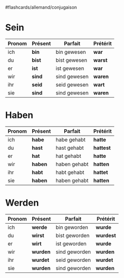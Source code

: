 #flashcards/allemand/conjugaison 

# Sein

| Pronom | Présent  | Parfait          | Prétérit  |
| ------ | -------- | ---------------- | --------- |
| ich    | **bin**  | bin gewesen  | **war**   |
| du     | **bist** | bist gewesen | **warst** |
| er     | **ist**  | ist gewesen  | **war**   |
| wir    | **sind** | sind gewesen | **waren** |
| ihr    | **seid** | seid gewesen | **wart**  |
| sie    | **sind** | sind gewesen | **waren** |
<!--SR:!2022-11-13,13,290!2022-11-14,14,290!2022-11-06,4,287!2022-12-02,24,307!2022-11-06,4,287!2022-11-06,4,287!2022-11-06,4,287!2022-11-06,4,287!2022-11-06,4,287!2022-11-06,4,287!2022-11-06,4,287!2022-11-06,4,287-->

# Haben

| Pronom | Présent   | Parfait      | Prétérit    |
| ------ | --------- | ------------ | ----------- |
| ich    | **habe**  | habe gehabt  | **hatte**   |
| du     | **hast**  | hast gehabt  | **hattest** |
| er     | **hat**   | hat gehabt   | **hatte**   |
| wir    | **haben** | haben gehabt | **hatten**  |
| ihr    | **habt**  | habt gehabt  | **hattet**  |
| sie    | **haben** | haben gehabt | **hatten**  |
<!--SR:!2022-11-24,22,290!2022-11-17,17,290!2022-11-17,17,290!2022-11-14,14,290!2022-11-16,16,290!2022-11-06,4,287!2022-11-06,4,287!2022-11-06,4,287!2022-11-06,4,287!2022-11-06,4,287!2022-11-06,4,287!2022-11-06,4,287-->

# Werden

| Pronom | Présent    | Parfait       | Prétérit    |
| ------ | ---------- | ------------- | ----------- |
| ich    | **werde**  | bin geworden  | **wurde**   |
| du     | **wirst**  | bist geworden | **wurdest** |
| er     | **wirt**   | ist geworden  | **wurde**   |
| wir    | **wurden** | sind geworden | **wurden**  |
| ihr    | **wurdet** | seid geworden | **wurdet**  |
| sie    | **wurden** | sind geworden | **wurden**  |
<!--SR:!2022-11-09,7,270!2022-11-16,16,270!2022-11-06,4,287!2022-11-06,4,287!2022-11-26,19,287!2022-11-10,6,267!2022-11-06,4,287!2022-11-06,4,287!2022-11-06,4,287!2022-11-06,4,287!2022-11-06,4,287!2022-11-06,4,287-->
